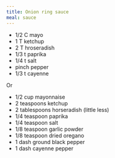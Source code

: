 ```yaml
---
title: Onion ring sauce
meal: sauce
---
```


* 1/2 C mayo
* 1 T ketchup
* 2 T hroseradish
* 1/3 t paprika
* 1/4 t salt
* pinch pepper
* 1/3 t cayenne


Or

* 	1/2 cup mayonnaise
* 	2 teaspoons ketchup
* 	2 tablespoons horseradish (little less)
* 	1/4 teaspoon paprika
* 	1/4 teaspoon salt
* 	1/8 teaspoon garlic powder
* 	1/8 teaspoon dried oregano
* 	1 dash ground black pepper
* 	1 dash cayenne pepper


